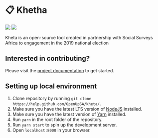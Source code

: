 # 📋 Khetha

[![](https://badges.gitter.im/OpenUpSA/kheta.svg)](https://gitter.im/OpenUpSA/kheta?utm_source=badge&utm_medium=badge&utm_campaign=pr-badge&utm_content=badge) [![](https://travis-ci.org/OpenUpSA/kheta.svg?branch=master)](https://travis-ci.org/OpenUpSA/kheta)

Kheta is an open-source tool created in partnership with Social Surveys Africa to engagement in the 2019 national election

## Interested in contributing?

Please visit the [project documentation](https://kheta-docs.netlify.com) to get started.


## Setting up local environment

1. Clone repository by running `git clone https://help.github.com/OpenUpSA/kheta/`.
2. Make sure you have the latest LTS version of [NodeJS](https://nodejs.org/en/) installed.
3. Make sure you have the latest version of [Yarn](https://yarnpkg.com/en/docs/install) installed.
4. Run `yarn` in the root folder of the repository.
5. Run `yarn start` to spin up the development server.
6. Open `localhost:8000` in your browser.
